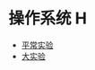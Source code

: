 # 操作系统 H

- [平常实验](https://github.com/liuly0322/osh-2022-labs)
- [大实验](https://github.com/OSH-2022/x-realism)
